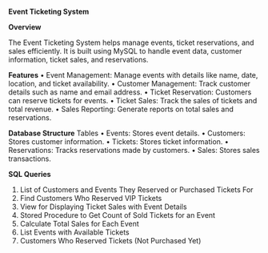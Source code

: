 **Event Ticketing System**

**Overview**


The Event Ticketing System helps manage events, ticket reservations, and sales efficiently. It is built using MySQL to handle event data, customer information, ticket sales, and reservations.


**Features**
•	Event Management: Manage events with details like name, date, location, and ticket availability.
•	Customer Management: Track customer details such as name and email address.
•	Ticket Reservation: Customers can reserve tickets for events.
•	Ticket Sales: Track the sales of tickets and total revenue.
•	Sales Reporting: Generate reports on total sales and reservations.


**Database Structure**
Tables
•	Events: Stores event details.
•	Customers: Stores customer information.
•	Tickets: Stores ticket information.
•	Reservations: Tracks reservations made by customers.
•	Sales: Stores sales transactions.


**SQL Queries**
1. List of Customers and Events They Reserved or Purchased Tickets For
2. Find Customers Who Reserved VIP Tickets
3. View for Displaying Ticket Sales with Event Details
4. Stored Procedure to Get Count of Sold Tickets for an Event
5. Calculate Total Sales for Each Event
6. List Events with Available Tickets
7. Customers Who Reserved Tickets (Not Purchased Yet)
